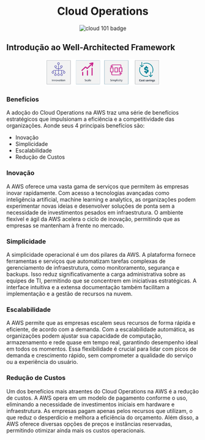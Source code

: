 <h1 align=center> Cloud Operations </h1>

<div align=center>
    <img width=300px src="https://images.credly.com/images/01c3b0d4-a225-483b-a762-460473658c1a/image.png" alt="cloud 101 badge">
</div>

## Introdução ao Well-Architected Framework

<div align=center>
    <img width=300px src="./../../assets/aws-educate/cloud-operations/cloud-operations-1.png" alt="AWS Educate introdução, foto com os 4 beneficios">
</div>

### Benefícios

A adoção do Cloud Operations na AWS traz uma série de benefícios estratégicos que impulsionam a eficiência e a competitividade das organizações. Aonde seus 4 principais benefícios são:

- Inovação
- Simplicidade
- Escalabilidade
- Redução de Custos

### Inovação

A AWS oferece uma vasta gama de serviços que permitem às empresas inovar rapidamente. Com acesso a tecnologias avançadas como inteligência artificial, machine learning e analytics, as organizações podem experimentar novas ideias e desenvolver soluções de ponta sem a necessidade de investimentos pesados em infraestrutura. O ambiente flexível e ágil da AWS acelera o ciclo de inovação, permitindo que as empresas se mantenham à frente no mercado.

### Simplicidade

A simplicidade operacional é um dos pilares da AWS. A plataforma fornece ferramentas e serviços que automatizam tarefas complexas de gerenciamento de infraestrutura, como monitoramento, segurança e backups. Isso reduz significativamente a carga administrativa sobre as equipes de TI, permitindo que se concentrem em iniciativas estratégicas. A interface intuitiva e a extensa documentação também facilitam a implementação e a gestão de recursos na nuvem.

### Escalabilidade

A AWS permite que as empresas escalem seus recursos de forma rápida e eficiente, de acordo com a demanda. Com a escalabilidade automática, as organizações podem ajustar sua capacidade de computação, armazenamento e rede quase em tempo real, garantindo desempenho ideal em todos os momentos. Essa flexibilidade é crucial para lidar com picos de demanda e crescimento rápido, sem comprometer a qualidade do serviço ou a experiência do usuário.

### Redução de Custos

Um dos benefícios mais atraentes do Cloud Operations na AWS é a redução de custos. A AWS opera em um modelo de pagamento conforme o uso, eliminando a necessidade de investimentos iniciais em hardware e infraestrutura. As empresas pagam apenas pelos recursos que utilizam, o que reduz o desperdício e melhora a eficiência do orçamento. Além disso, a AWS oferece diversas opções de preços e instâncias reservadas, permitindo otimizar ainda mais os custos operacionais.